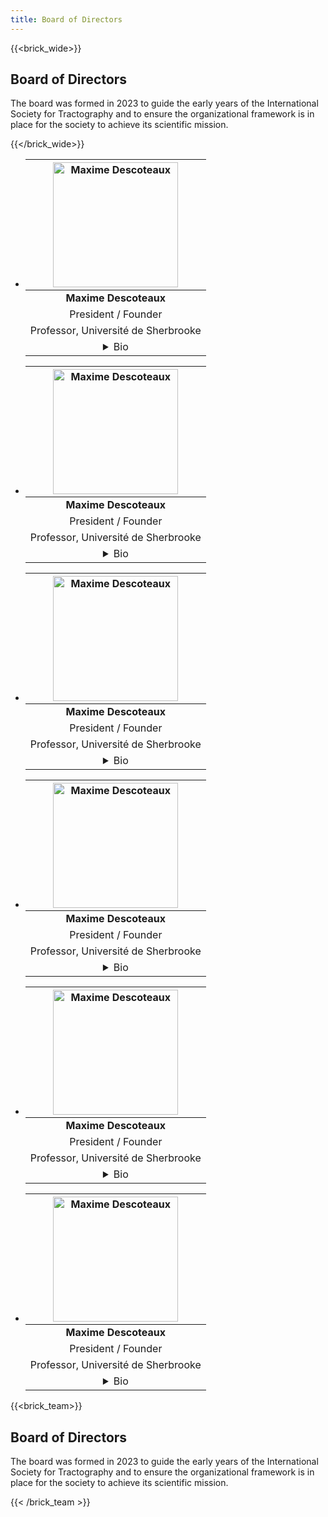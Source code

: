 ```yaml
---
title: Board of Directors
---
```

{{<brick_wide>}}
## Board of Directors

The board was formed in 2023 to guide the early years of the International Society for Tractography and to ensure the organizational framework is in place for the society to achieve its scientific mission.

{{</brick_wide>}}

<div class="container">
<ul class="grid people">
    <li>
        <div>

|<center><img src="/uploads/photos/avatars/Max_tractoball.png" alt="Maxime Descoteaux"  height="auto" width=200 ></center>|
|:----:|
|<b>Maxime Descoteaux</b>|
|President / Founder|
|Professor, Université de Sherbrooke|
|<details> <summary> Bio </summary><div><div>Maxime Descoteaux, PhD, is a full Professor in Computer Science since 2009 at the Université de Sherbrooke, Canada.  He is the founder of the Sherbrooke Connectivity Imaging Laboratory and member of the College of the Royal Society of Canada. His research aims to develop novel tractography algorithms, validate them, and translate them to clinical applications.</div></div></details>|

</div>
</li>
    <li>
        <div>

|<center><img src="/uploads/photos/avatars/Max_tractoball.png" alt="Maxime Descoteaux"  height="auto" width=200 ></center>|
|:----:|
|<b>Maxime Descoteaux</b>|
|President / Founder|
|Professor, Université de Sherbrooke|
|<details> <summary> Bio </summary><div><div>Maxime Descoteaux, PhD, is a full Professor in Computer Science since 2009 at the Université de Sherbrooke, Canada.  He is the founder of the Sherbrooke Connectivity Imaging Laboratory and member of the College of the Royal Society of Canada. His research aims to develop novel tractography algorithms, validate them, and translate them to clinical applications.</div></div></details>|

</div>
</li>
    <li>
        <div>

|<center><img src="/uploads/photos/avatars/Max_tractoball.png" alt="Maxime Descoteaux"  height="auto" width=200 ></center>|
|:----:|
|<b>Maxime Descoteaux</b>|
|President / Founder|
|Professor, Université de Sherbrooke|
|<details> <summary> Bio </summary><div><div>Maxime Descoteaux, PhD, is a full Professor in Computer Science since 2009 at the Université de Sherbrooke, Canada.  He is the founder of the Sherbrooke Connectivity Imaging Laboratory and member of the College of the Royal Society of Canada. His research aims to develop novel tractography algorithms, validate them, and translate them to clinical applications.</div></div></details>|

</div>
</li>
    <li>
        <div>

|<center><img src="/uploads/photos/avatars/Max_tractoball.png" alt="Maxime Descoteaux"  height="auto" width=200 ></center>|
|:----:|
|<b>Maxime Descoteaux</b>|
|President / Founder|
|Professor, Université de Sherbrooke|
|<details> <summary> Bio </summary><div><div>Maxime Descoteaux, PhD, is a full Professor in Computer Science since 2009 at the Université de Sherbrooke, Canada.  He is the founder of the Sherbrooke Connectivity Imaging Laboratory and member of the College of the Royal Society of Canada. His research aims to develop novel tractography algorithms, validate them, and translate them to clinical applications.</div></div></details>|

</div>
</li>
    <li>
        <div>

|<center><img src="/uploads/photos/avatars/Max_tractoball.png" alt="Maxime Descoteaux"  height="auto" width=200 ></center>|
|:----:|
|<b>Maxime Descoteaux</b>|
|President / Founder|
|Professor, Université de Sherbrooke|
|<details> <summary> Bio </summary><div><div>Maxime Descoteaux, PhD, is a full Professor in Computer Science since 2009 at the Université de Sherbrooke, Canada.  He is the founder of the Sherbrooke Connectivity Imaging Laboratory and member of the College of the Royal Society of Canada. His research aims to develop novel tractography algorithms, validate them, and translate them to clinical applications.</div></div></details>|

</div>
</li>
    <li>
        <div>

|<center><img src="/uploads/photos/avatars/Max_tractoball.png" alt="Maxime Descoteaux"  height="auto" width=200 ></center>|
|:----:|
|<b>Maxime Descoteaux</b>|
|President / Founder|
|Professor, Université de Sherbrooke|
|<details> <summary> Bio </summary><div><div>Maxime Descoteaux, PhD, is a full Professor in Computer Science since 2009 at the Université de Sherbrooke, Canada.  He is the founder of the Sherbrooke Connectivity Imaging Laboratory and member of the College of the Royal Society of Canada. His research aims to develop novel tractography algorithms, validate them, and translate them to clinical applications.</div></div></details>|

</div>
</li>

</ul>


</div>



{{<brick_team>}}

## Board of Directors

The board was formed in 2023 to guide the early years of the International Society for Tractography and to ensure the organizational framework is in place for the society to achieve its scientific mission.

{{< /brick_team >}}
